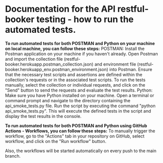 # Documentation for the API restful-booker testing -  how to run the automated tests.

**To run automated tests for both POSTMAN and Python on your machine on local machine, you can follow these steps:**
POSTMAN:
Install the Postman application on your machine if you haven't already.
Open Postman and import the collection file (restful-booker.herokuapp.postman_collection.json) and environment file (restful-booker.herokuapp_env.postman_environment.json) into Postman.
Ensure that the necessary test scripts and assertions are defined within the collection's requests or in the associated test scripts.
To run the tests manually, select the collection or individual requests, and click on the "Send" button to send the requests and evaluate the test results.
Python:
Make sure you have Python installed on your machine.
Open a terminal or command prompt and navigate to the directory containing the api_smoke_tests.py file.
Run the script by executing the command "python api_smoke_tests.py". This will execute the defined tests in the script and display the test results in the console.

**To run automated tests for both POSTMAN and Python using GitHub Actions - Workflows, you can follow these steps:**
To manually trigger the workflow, go to the "Actions" tab in your repository on GitHub, select workflow, and click on the "Run workflow" button.

Also, the workflows will be started automatically on every push to the main branch.
